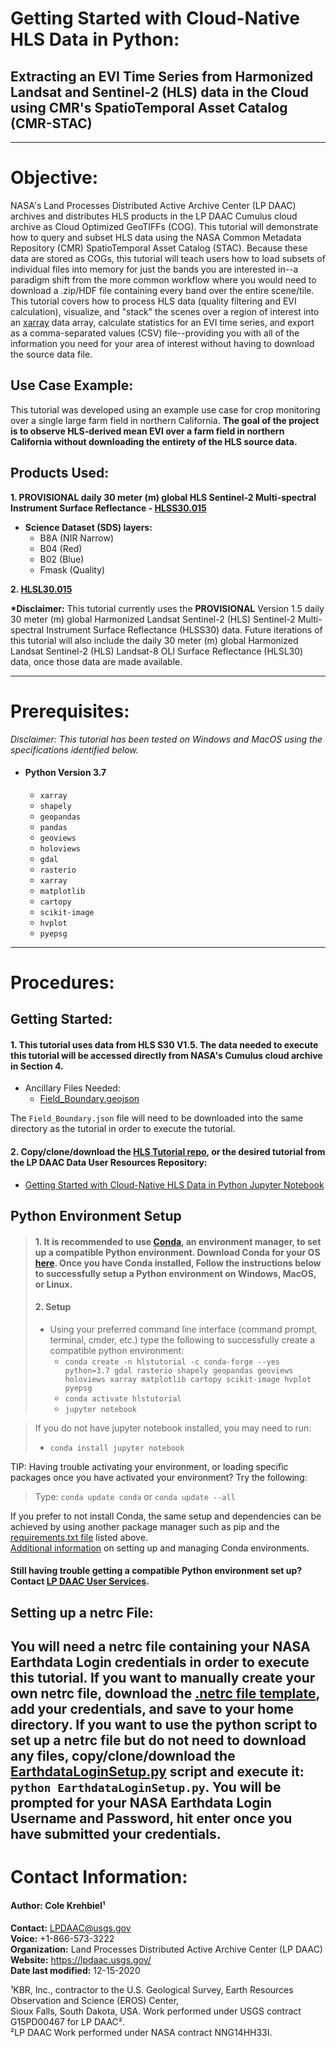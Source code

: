 # Getting Started with Cloud-Native HLS Data in Python:  
## Extracting an EVI Time Series from Harmonized Landsat and Sentinel-2 (HLS) data in the Cloud using CMR's SpatioTemporal Asset Catalog (CMR-STAC)  
---
# Objective:
NASA's Land Processes Distributed Active Archive Center (LP DAAC) archives and distributes HLS products in the LP DAAC Cumulus cloud archive as Cloud Optimized GeoTIFFs (COG). This tutorial will demonstrate how to query and subset HLS data using the NASA Common Metadata Repository (CMR) SpatioTemporal Asset Catalog (STAC). Because these data are stored as COGs, this tutorial will teach users how to load subsets of individual files into memory for just the bands you are interested in--a paradigm shift from the more common workflow where you would need to download a .zip/HDF file containing every band over the entire scene/tile. This tutorial covers how to process HLS data (quality filtering and EVI calculation), visualize, and "stack" the scenes over a region of interest into an [xarray](http://xarray.pydata.org/en/stable/) data array, calculate statistics for an EVI time series, and export as a comma-separated values (CSV) file--providing you with all of the information you need for your area of interest without having to download the source data file.       
## Use Case Example:  
This tutorial was developed using an example use case for crop monitoring over a single large farm field in northern California. **The goal of the project is to observe HLS-derived mean EVI over a farm field in northern California without downloading the entirety of the HLS source data.**  

## Products Used:
**1. PROVISIONAL daily 30 meter (m) global HLS Sentinel-2 Multi-spectral Instrument Surface Reflectance - [HLSS30.015](https://doi.org/10.5067/HLS/HLSS30.015)**    
  - **Science Dataset (SDS) layers:**    
    - B8A (NIR Narrow)    
    - B04 (Red)    
    - B02 (Blue)    
    - Fmask (Quality)  

**2. [HLSL30.015](https://doi.org/10.5067/HLS/HLSL30.015)**      

<div class="alert alert-block alert-warning" >
<b>*Disclaimer:</b> This tutorial currently uses the <b>PROVISIONAL</b> Version 1.5 daily 30 meter (m) global Harmonized Landsat Sentinel-2 (HLS) Sentinel-2 Multi-spectral Instrument Surface Reflectance (HLSS30) data. Future iterations of this tutorial will also include the daily 30 meter (m) global Harmonized Landsat Sentinel-2 (HLS) Landsat-8 OLI Surface Reflectance (HLSL30) data, once those data are made available. </div>   

---
# Prerequisites:
*Disclaimer: This tutorial has been tested on Windows and MacOS using the specifications identified below.*  
+ #### Python Version 3.7  
  + `xarray`  
  + `shapely`  
  + `geopandas`  
  + `pandas`  
  + `geoviews`  
  + `holoviews`    
  + `gdal`  
  + `rasterio`  
  + `xarray`  
  + `matplotlib`  
  + `cartopy`  
  + `scikit-image`  
  + `hvplot`  
  + `pyepsg`  
---
# Procedures:     
## Getting Started:      
#### 1. This tutorial uses data from HLS S30 V1.5. The data needed to execute this tutorial will be accessed directly from NASA's Cumulus cloud archive in Section 4.
 - Ancillary Files Needed:  
    - [Field_Boundary.geojson](https://git.earthdata.nasa.gov/projects/LPDUR/repos/hls-tutorial/browse/Field_Boundary.geojson)  

The `Field_Boundary.json` file will need to be downloaded into the same directory as the tutorial in order to execute the tutorial.    
#### 2.	Copy/clone/download the [HLS Tutorial repo](https://git.earthdata.nasa.gov/rest/api/latest/projects/LPDUR/repos/hls-tutorial/archive?format=zip), or the desired tutorial from the LP DAAC Data User Resources Repository:   
 -  [Getting Started with Cloud-Native HLS Data in Python Jupyter Notebook](https://git.earthdata.nasa.gov/projects/LPDUR/repos/HLS-tutorial/browse/HLS_Tutorial.ipynb)   
## Python Environment Setup
> #### 1. It is recommended to use [Conda](https://conda.io/docs/), an environment manager, to set up a compatible Python environment. Download Conda for your OS [here](https://www.anaconda.com/download/). Once you have Conda installed, Follow the instructions below to successfully setup a Python environment on Windows, MacOS, or Linux.
> #### 2. Setup  
> - Using your preferred command line interface (command prompt, terminal, cmder, etc.) type the following to successfully create a compatible python environment:
>   - `conda create -n hlstutorial -c conda-forge --yes python=3.7 gdal rasterio shapely geopandas geoviews holoviews xarray matplotlib cartopy scikit-image hvplot pyepsg`    
>   - `conda activate hlstutorial`  
>   - `jupyter notebook`  

> If you do not have jupyter notebook installed, you may need to run:  
 > - `conda install jupyter notebook`  

  TIP: Having trouble activating your environment, or loading specific packages once you have activated your environment? Try the following:
  > Type: `conda update conda` or `conda update --all`     

If you prefer to not install Conda, the same setup and dependencies can be achieved by using another package manager such as pip and the [requirements.txt file](https://git.earthdata.nasa.gov/projects/LPDUR/repos/hls-tutorial/browse/requirements.txt) listed above.  
[Additional information](https://conda.io/docs/user-guide/tasks/manage-environments.html) on setting up and managing Conda environments.    
#### Still having trouble getting a compatible Python environment set up? Contact [LP DAAC User Services](https://lpdaac.usgs.gov/lpdaac-contact-us/).      
## Setting up a netrc File:  
You will need a netrc file containing your NASA Earthdata Login credentials in order to execute this tutorial. If you want to manually create your own netrc file, download the [.netrc file template](https://git.earthdata.nasa.gov/projects/LPDUR/repos/daac_data_download_python/browse/.netrc), add your credentials, and save to your home directory. If you want to use the python script to set up a netrc file but do not need to download any files, copy/clone/download the [EarthdataLoginSetup.py](https://git.earthdata.nasa.gov/projects/LPDUR/repos/daac_data_download_python/browse/EarthdataLoginSetup.py) script and execute it: `python EarthdataLoginSetup.py`. You will be prompted for your NASA Earthdata Login Username and Password, hit enter once you have submitted your credentials.    
---
# Contact Information:
#### Author: Cole Krehbiel¹   
**Contact:** LPDAAC@usgs.gov  
**Voice:** +1-866-573-3222  
**Organization:** Land Processes Distributed Active Archive Center (LP DAAC)  
**Website:** https://lpdaac.usgs.gov/  
**Date last modified:** 12-15-2020  

¹KBR, Inc., contractor to the U.S. Geological Survey, Earth Resources Observation and Science (EROS) Center,  
 Sioux Falls, South Dakota, USA. Work performed under USGS contract G15PD00467 for LP DAAC².  
²LP DAAC Work performed under NASA contract NNG14HH33I.
